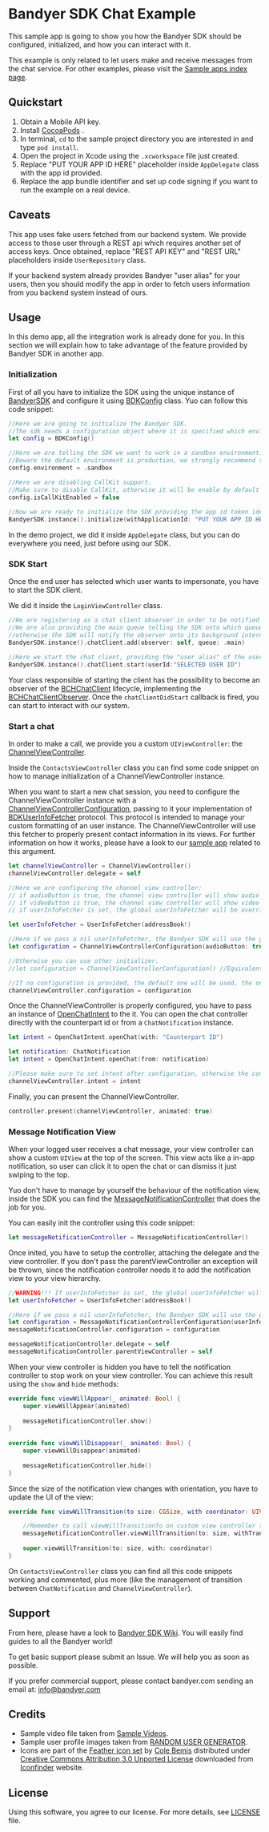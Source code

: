 # Bandyer SDK Chat Example

This sample app is going to show you how the Bandyer SDK should be configured, initialized, and how you can interact with it.

This example is only related to let users make and receive messages from the chat service. For other examples, please visit the [Sample apps index page](https://github.com/Bandyer/Bandyer-iOS-SDK-Samples-Swift).

## Quickstart

1. Obtain a Mobile API key.
2. Install [CocoaPods](https://guides.cocoapods.org/using/getting-started.html#getting-started) .
3. In terminal, `cd` to the sample project directory you are interested in and type `pod install`.
4. Open the project in Xcode using the `.xcworkspace` file just created.
5. Replace "PUT YOUR APP ID HERE" placeholder inside `AppDelegate` class with the app id provided. 
6. Replace the app bundle identifier and set up code signing if you want to run the example on a real device.

## Caveats

This app uses fake users fetched from our backend system. We provide access to those user through a REST api which requires another set of access keys. Once obtained, replace "REST API KEY" and "REST URL" placeholders inside `UserRepository` class.

If your backend system already provides Bandyer "user alias" for your users, then you should modify the app in order to fetch users information from you backend system instead of ours.

## Usage

In this demo app, all the integration work is already done for you. In this section we will explain how to take advantage of the feature provided by Bandyer SDK in another app.

### Initialization

First of all you have to initialize the SDK using the unique instance of [BandyerSDK](https://docs.bandyer.com/Bandyer-iOS-SDK/BandyerSDK/Classes/BandyerSDK.html) and configure it using [BDKConfig](https://docs.bandyer.com/Bandyer-iOS-SDK/BandyerSDK/Classes/BDKConfig.html) class. Yuo can follow this code snippet:

```swift
//Here we are going to initialize the Bandyer SDK.
//The sdk needs a configuration object where it is specified which environment the sdk should work in.
let config = BDKConfig()

//Here we are telling the SDK we want to work in a sandbox environment.
//Beware the default environment is production, we strongly recommend to test your app in a sandbox environment.
config.environment = .sandbox

//Here we are disabling CallKit support.
//Make sure to disable CallKit, otherwise it will be enable by default if the system supports CallKit (i.e iOS >= 10.0).
config.isCallKitEnabled = false
        
//Now we are ready to initialize the SDK providing the app id token identifying your app in Bandyer platform.
BandyerSDK.instance().initialize(withApplicationId: "PUT YOUR APP ID HERE", config: config)
```
In the demo project, we did it inside `AppDelegate` class, but you can do everywhere you need, just before using our SDK.

### SDK Start

Once the end user has selected which user wants to impersonate, you have to start the SDK client. 

We did it inside the `LoginViewController` class.

```swift
//We are registering as a chat client observer in order to be notified when the client changes its state.
//We are also providing the main queue telling the SDK onto which queue should notify the observer provided,
//otherwise the SDK will notify the observer onto its background internal queue.
BandyerSDK.instance().chatClient.add(observer: self, queue: .main)

//Here we start the chat client, providing the "user alias" of the user selected.
BandyerSDK.instance().chatClient.start(userId:"SELECTED USER ID")
```
Your class responsible of starting the client has the possibility to become an observer of the [BCHChatClient](https://docs.bandyer.com/Bandyer-iOS-SDK/BandyerSDK/Protocols/BCHChatClient.html) lifecycle, implementing the [BCHChatClientObserver](https://docs.bandyer.com/Bandyer-iOS-SDK/BandyerSDK/Protocols/BCHChatClientObserver.html). Once the `chatClientDidStart` callback is fired, you can start to interact with our system.

### Start a chat

In order to make a call, we provide you a custom `UIViewController`: the [ChannelViewController](https://docs.bandyer.com/Bandyer-iOS-SDK/BandyerSDK/Classes/ChannelViewController.html).

Inside the `ContactsViewController` class you can find some code snippet on how to manage initialization of a ChannelViewController instance. 

When you want to start a new chat session, you need to configure the ChannelViewController instance with a [ChannelViewControllerConfiguration](https://docs.bandyer.com/Bandyer-iOS-SDK/BandyerSDK/Classes/ChannelViewControllerConfiguration.html), passing to it your implementation of [BDKUserInfoFetcher](https://docs.bandyer.com/Bandyer-iOS-SDK/BandyerSDK/Protocols/BDKUserInfoFetcher.html) protocol. This protocol is intended to manage your custom formatting of an user instance. The ChannelViewController will use this fetcher to properly present contact information in its views. For further information on how it works, please have a look to our [sample app](https://github.com/Bandyer/Bandyer-iOS-SDK-Samples-Swift/tree/master/UserInfoFetcher-Example) related to this argument. 

```swift
let channelViewController = ChannelViewController()
channelViewController.delegate = self

//Here we are configuring the channel view controller:
// if audioButton is true, the channel view controller will show audio button on nav bar;
// if videoButton is true, the channel view controller will show video button on nav bar;
// if userInfoFetcher is set, the global userInfoFetcher will be overridden. WARNING!!!

let userInfoFetcher = UserInfoFetcher(addressBook!)

//Here if we pass a nil userInfoFetcher, the Bandyer SDK will use the global one if set at initialization time, otherwise a default one. The same result is achieved without setting the configuration property.
let configuration = ChannelViewControllerConfiguration(audioButton: true, videoButton: true, userInfoFetcher: userInfoFetcher)

//Otherwise you can use other initializer.
//let configuration = ChannelViewControllerConfiguration() //Equivalent to ChannelViewControllerConfiguration(audioButton: false, videoButton: false, userInfoFetcher: nil)

//If no configuration is provided, the default one will be used, the one with nil user info fetcher and showing both of the buttons -> ChannelViewControllerConfiguration(audioButton: true, videoButton: true, userInfoFetcher: nil)
channelViewController.configuration = configuration
```

Once the ChannelViewController is properly configured, you have to pass an instance of [OpenChatIntent](https://docs.bandyer.com/Bandyer-iOS-SDK/BandyerSDK/Classes/OpenChatIntent.html) to the it. You can open the chat controller directly with the counterpart id or from a `ChatNotification` instance.

```swift
let intent = OpenChatIntent.openChat(with: "Counterpart ID")
```

```swift
let notification: ChatNotification
let intent = OpenChatIntent.openChat(from: notification)
```

```swift
//Please make sure to set intent after configuration, otherwise the configuration will be not taking in charge.
channelViewController.intent = intent
```
Finally, you can present the ChannelViewController.

```swift
controller.present(channelViewController, animated: true)
```

### Message Notification View

When your logged user receives a chat message, your view controller can show a custom `UIView` at the top of the screen. This view acts like a in-app notification, so user can click it to open the chat or can dismiss it just swiping to the top.

Yuo don't have to manage by yourself the behaviour of the notification view, inside the SDK you can find the [MessageNotificationController](https://docs.bandyer.com/Bandyer-iOS-SDK/BandyerSDK/Classes/MessageNotificationController.html) that does the job for you.

You can easily init the controller using this code snippet:

```swift
let messageNotificationController = MessageNotificationController()
```

Once inited, you have to setup the controller, attaching the delegate and the view controller. If you don't pass the parentViewController an exception will be thrown, since the  notification controller needs it to add the notification view to your view hierarchy.

```swift
//WARNING!!! If userInfoFetcher is set, the global userInfoFetcher will be overridden.
let userInfoFetcher = UserInfoFetcher(addressBook!)

//Here if we pass a nil userInfoFetcher, the Bandyer SDK will use the global one if set at initialization time, otherwise a default one. The same result is achieved without setting the configuration property.
let configuration = MessageNotificationControllerConfiguration(userInfoFetcher: userInfoFetcher)
messageNotificationController.configuration = configuration

messageNotificationController.delegate = self
messageNotificationController.parentViewController = self
```

When your view controller is hidden you have to tell the notification controller to stop work on your view controller. You can achieve this result using the `show` and `hide` methods:

```swift
override func viewWillAppear(_ animated: Bool) {
    super.viewWillAppear(animated)
        
    messageNotificationController.show()
}
 
override func viewWillDisappear(_ animated: Bool) {
    super.viewWillDisappear(animated)
        
    messageNotificationController.hide()
} 
```

Since the size of the notification view changes with orientation, you have to update the UI of the view:

```swift
override func viewWillTransition(to size: CGSize, with coordinator: UIViewControllerTransitionCoordinator) {

    //Remember to call viewWillTransitionTo on custom view controller to update UI while rotating.
    messageNotificationController.viewWillTransition(to: size, withTransitionCoordinator: coordinator)
        
    super.viewWillTransition(to: size, with: coordinator)
}
```

On `ContactsViewController` class you can find all this code snippets working and commented, plus more (like the management of transition between `ChatNotification` and `ChannelViewController`).

## Support

From here, please have a look to [Bandyer SDK Wiki](https://github.com/Bandyer/Bandyer-iOS-SDK/wiki). You will easily find guides to all the Bandyer world! 

To get basic support please submit an Issue. We will help you as soon as possible.

If you prefer commercial support, please contact bandyer.com sending an email at: [info@bandyer.com](mailto:info@bandyer.com.)

## Credits

- Sample video file taken from [Sample Videos](https://sample-videos.com/).
- Sample user profile images taken from [RANDOM USER GENERATOR](https://randomuser.me/).
- Icons are part of the [Feather icon set](https://www.iconfinder.com/iconsets/feather-2) by [Cole Bemis](https://www.iconfinder.com/colebemis) distributed under [Creative Commons Attribution 3.0 Unported License](https://creativecommons.org/licenses/by/3.0/) downloaded from [Iconfinder](https://www.iconfinder.com/) website.

## License

Using this software, you agree to our license. For more details, see [LICENSE](https://github.com/Bandyer/Bandyer-iOS-SDK-Samples-Swift/blob/master/LICENSE) file.
